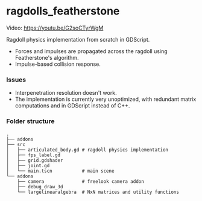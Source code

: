 # ragdolls_featherstone

Video: https://youtu.be/G2soCTyrWgM

Ragdoll physics implementation from scratch in GDScript.

* Forces and impulses are propagated across the ragdoll using Featherstone's algorithm.
* Impulse-based collision response.




### Issues
* Interpenetration resolution doesn't work.
* The implementation is currently very unoptimized, with redundant matrix computations and in GDScript instead of C++.




### Folder structure
```
.
├── addons
├── src
│   ├── articulated_body.gd # ragdoll physics implementation
│   ├── fps_label.gd
│   ├── grid.gdshader
│   ├── joint.gd
│   └── main.tscn           # main scene
└── addons
    ├── camera              # freelook camera addon
    ├── debug_draw_3d
    └── largelinearalgebra  # NxN matrices and utility functions
```
